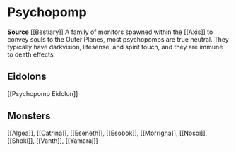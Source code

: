 ﻿---
id: '232'
name: Psychopomp
rarity: Common
source: '[[DATABASE/source/Bestiary|Bestiary]]'
trait:
- Psychopomp
type: Trait

---
# Psychopomp

**Source** [[Bestiary]]
A family of monitors spawned within the [[Axis]] to convey souls to the Outer Planes, most psychopomps are true neutral. They typically have darkvision, lifesense, and spirit touch, and they are immune to death effects.

## Eidolons

[[Psychopomp Eidolon]]

## Monsters

[[Algea]], [[Catrina]], [[Eseneth]], [[Esobok]], [[Morrigna]], [[Nosoi]], [[Shoki]], [[Vanth]], [[Yamaraj]]